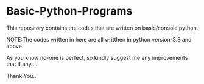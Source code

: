 # Basic-Python-Programs
This repository contains the codes that are written on basic/console python.

NOTE:The codes written in here are all writthen in python version-3.8 and above

As you know no-one is perfect, so kindly suggest me any improvements that if any....

Thank You...
